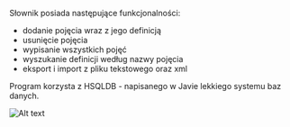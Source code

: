 Słownik posiada następujące funkcjonalności:
- dodanie pojęcia wraz z jego definicją
- usunięcie pojęcia
- wypisanie wszystkich pojęć
- wyszukanie definicji według nazwy pojęcia
- eksport i import z pliku tekstowego oraz xml

Program korzysta z HSQLDB - napisanego w Javie lekkiego systemu baz danych.

![Alt text](/out/sh.png?raw=true "Dictionary")

